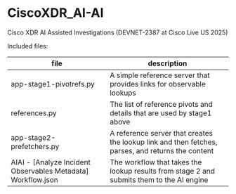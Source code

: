 # CiscoXDR_AI-AI
Cisco XDR AI Assisted Investigations (DEVNET-2387 at Cisco Live US 2025)

Included files: 

|file|description|
|---|---|
|app-stage1-pivotrefs.py|A simple reference server that provides links for observable lookups|
|references.py|The list of reference pivots and details that are used by stage1 above|
|app-stage2-prefetchers.py|A reference server that creates the lookup link and then fetches, parses, and returns the content|
|AIAI - [Analyze Incident Observables Metadata] Workflow.json|The workflow that takes the lookup results from stage 2 and submits them to the AI engine|


